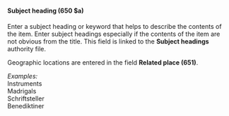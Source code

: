 #### **Subject heading (650 $a)**

#### 
Enter a subject heading or keyword that helps to describe the contents of the item. Enter subject headings especially if the contents of the item are not obvious from the title. This field is linked to the **Subject headings** authority file.&nbsp;

Geographic locations are entered in the field **Related place (651)**.

_Examples:_  
Instruments   
Madrigals   
Schriftsteller   
Benediktiner
